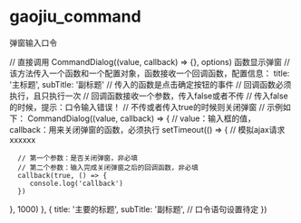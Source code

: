 # gaojiu_command
弹窗输入口令

// 直接调用 CommandDialog((value, callback) => {}, options) 函数显示弹窗
// 该方法传入一个函数和一个配置对象，函数接收一个回调函数，配置信息： title: '主标题', subTitle: '副标题'
// 传入的函数是点击确定按钮的事件
// 回调函数必须执行，且只执行一次
// 回调函数接收一个参数，传入false或者不传
// 传入false的时候，提示：口令输入错误！
// 不传或者传入true的时候则关闭弹窗
// 示例如下：
CommandDialog((value, callback) => {
   // value：输入框的值， callback：用来关闭弹窗的函数，必须执行
   setTimeout(() => {
      // 模拟ajax请求xxxxxx

      // 第一个参数：是否关闭弹窗，非必填
      // 第二个参数：输入完成关闭弹窗之后的回调函数，非必填
      callback(true, () => {
         console.log('callback')
      })
   }, 1000)
}, {
   title: '主要的标题',
   subTitle: '副标题',
   // 口令语句设置待定
})
